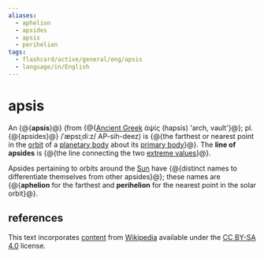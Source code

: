 ```yaml
---
aliases:
  - aphelion
  - apsides
  - apsis
  - perihelion
tags:
  - flashcard/active/general/eng/apsis
  - language/in/English
---
```


# apsis

An {@{__apsis__}@} (from {@{[Ancient Greek](Ancient%20Greek.md) ἁψίς (hapsís) 'arch, vault'}@}; pl. {@{apsides}@} /ˈæpsɪˌdiːz/ AP-sih-deez) is {@{the farthest or nearest point in the [orbit](orbit.md) of a [planetary body](planetary-mass%20object.md) about its [primary body](primary%20body.md)}@}. The __line of apsides__ is {@{the line connecting the two [extreme values](maximum%20and%20minimum.md)}@}. <!--SR:!2028-05-16,1087,350!2028-04-15,1062,350!2025-07-09,274,330!2026-07-03,492,310!2025-06-26,261,330-->

Apsides pertaining to orbits around the [Sun](Sun.md) have {@{distinct names to differentiate themselves from other apsides}@}; these names are {@{__aphelion__ for the farthest and __perihelion__ for the nearest point in the solar orbit}@}. <!--SR:!2025-10-11,301,290!2026-04-29,396,250-->

## references

This text incorporates [content](https://en.wikipedia.org/wiki/apsis) from [Wikipedia](Wikipedia.md) available under the [CC BY-SA 4.0](https://creativecommons.org/licenses/by-sa/4.0/) license.
